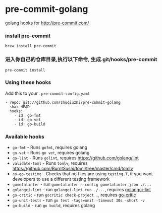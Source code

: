
pre-commit-golang
=================

golang hooks for http://pre-commit.com/

### install pre-commit

```shell
brew install pre-commit
```

### 进入你自己的仓库目录,执行以下命令, 生成.git/hooks/pre-commit

```shell
pre-commit install
```

### Using these hooks

Add this to your `.pre-commit-config.yaml`

    - repo: git://github.com/zhuqiuzhi/pre-commit-golang
      sha: HEAD
      hooks:
        - id: go-fmt
        - id: go-vet
        - id: go-build

### Available hooks

- `go-fmt` - Runs `gofmt`, requires golang
- `go-vet` - Runs `go vet`, requires golang
- `go-lint` - Runs `golint`, requires https://github.com/golang/lint
- `validate-toml` - Runs `tomlv`, requires
   https://github.com/BurntSushi/toml/tree/master/cmd/tomlv
- `no-go-testing` - Checks that no files are using `testing.T`, if you want
  developers to use a different testing framework
- `gometalinter` - run `gometalinter --config gometalinter.json ./...`
- `golangci-lint` - run `golangci-lint run ./...`, requires
  [golangci-lint](https://github.com/golangci/golangci-lint)
- `go-critic` - run `gocritic check-project .`, requires [go-critic](https://github.com/go-critic/go-critic)
- `go-unit-tests` - run `go test -tags=unit -timeout 30s -short -v`
- `go-build` - run `go build`, requires golang
